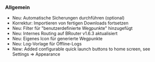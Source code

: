### Allgemein
- Neu: Automatische Sicherungen durchführen (optional)
- Korrektur: Importieren von fertigen Downloads fortsetzen
- Neu: Filter für "benutzerdefinierte Wegpunkte" hinzugefügt
- Neu: Internes Routing auf BRouter v1.6.3 aktualisiert
- Neu: Eigenes Icon für generierte Wegpunkte
- Neu: Log-Vorlage für Offline-Logs
- New: Added configurable quick launch buttons to home screen, see Settings => Appearance
